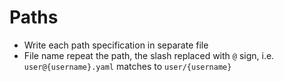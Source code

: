 # Paths

- Write each path specification in separate file
- File name repeat the path, the slash replaced with `@` sign, i.e. `user@{username}.yaml` matches to `user/{username}`
